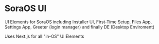# SoraOS UI
UI Elements for SoraOS including Installer UI, First-Time Setup, Files App, Settings App, Greeter (login manager) and finally DE (Desktop Enviroment)

Uses Next.js for all "in-OS" UI Elements
